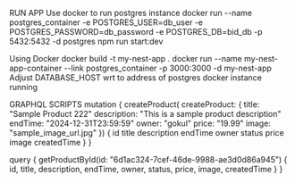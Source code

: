 RUN APP
Use docker to run postgres instance
docker run --name postgres_container -e POSTGRES_USER=db_user -e POSTGRES_PASSWORD=db_password -e POSTGRES_DB=bid_db -p 5432:5432 -d postgres
npm run start:dev

Using Docker
docker build -t my-nest-app .
docker run --name my-nest-app-container --link postgres_container -p 3000:3000 -d my-nest-app
Adjust DATABASE_HOST wrt to address of postgres docker instance running

GRAPHQL SCRIPTS
mutation {
createProduct(
createProduct: {
title: "Sample Product 222"
description: "This is a sample product description"
endTime: "2024-12-31T23:59:59"
owner: "gokul"
price: "19.99"
image: "sample_image_url.jpg"
}) {
id
title
description
endTime
owner
status
price
image
createdTime
}
}

query {
getProductById(id: "6d1ac324-7cef-46de-9988-ae3d0d86a945") {
id,
title,
description,
endTime,
owner,
status,
price,
image,
createdTime
}
}
